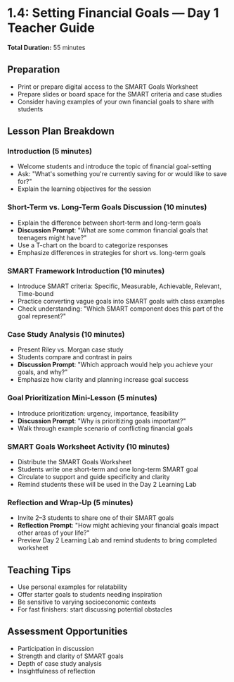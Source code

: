 # 1.4: Setting Financial Goals — Day 1 Teacher Guide

**Total Duration:** 55 minutes

## Preparation

- Print or prepare digital access to the SMART Goals Worksheet
- Prepare slides or board space for the SMART criteria and case studies
- Consider having examples of your own financial goals to share with students

## Lesson Plan Breakdown

### Introduction (5 minutes)

- Welcome students and introduce the topic of financial goal-setting
- Ask: "What's something you're currently saving for or would like to save for?"
- Explain the learning objectives for the session

### Short-Term vs. Long-Term Goals Discussion (10 minutes)

- Explain the difference between short-term and long-term goals
- **Discussion Prompt**: "What are some common financial goals that teenagers might have?"
- Use a T-chart on the board to categorize responses
- Emphasize differences in strategies for short vs. long-term goals

### SMART Framework Introduction (10 minutes)

- Introduce SMART criteria: Specific, Measurable, Achievable, Relevant, Time-bound
- Practice converting vague goals into SMART goals with class examples
- Check understanding: "Which SMART component does this part of the goal represent?"

### Case Study Analysis (10 minutes)

- Present Riley vs. Morgan case study
- Students compare and contrast in pairs
- **Discussion Prompt**: "Which approach would help you achieve your goals, and why?"
- Emphasize how clarity and planning increase goal success

### Goal Prioritization Mini-Lesson (5 minutes)

- Introduce prioritization: urgency, importance, feasibility
- **Discussion Prompt**: "Why is prioritizing goals important?"
- Walk through example scenario of conflicting financial goals

### SMART Goals Worksheet Activity (10 minutes)

- Distribute the SMART Goals Worksheet
- Students write one short-term and one long-term SMART goal
- Circulate to support and guide specificity and clarity
- Remind students these will be used in the Day 2 Learning Lab

### Reflection and Wrap-Up (5 minutes)

- Invite 2–3 students to share one of their SMART goals
- **Reflection Prompt**: "How might achieving your financial goals impact other areas of your life?"
- Preview Day 2 Learning Lab and remind students to bring completed worksheet

## Teaching Tips

- Use personal examples for relatability
- Offer starter goals to students needing inspiration
- Be sensitive to varying socioeconomic contexts
- For fast finishers: start discussing potential obstacles

## Assessment Opportunities

- Participation in discussion
- Strength and clarity of SMART goals
- Depth of case study analysis
- Insightfulness of reflection
